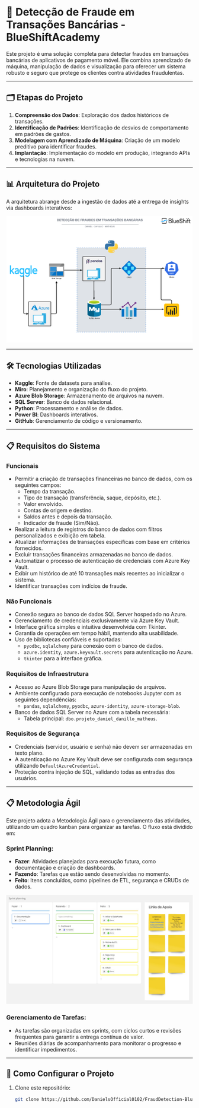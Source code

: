 # 🚨 Detecção de Fraude em Transações Bancárias - BlueShiftAcademy

Este projeto é uma solução completa para detectar fraudes em transações bancárias de aplicativos de pagamento móvel. Ele combina aprendizado de máquina, manipulação de dados e visualização para oferecer um sistema robusto e seguro que protege os clientes contra atividades fraudulentas.

---

## 🗂️ **Etapas do Projeto**

1. **Compreensão dos Dados**: Exploração dos dados históricos de transações.
2. **Identificação de Padrões**: Identificação de desvios de comportamento em padrões de gastos.
3. **Modelagem com Aprendizado de Máquina**: Criação de um modelo preditivo para identificar fraudes.
4. **Implantação**: Implementação do modelo em produção, integrando APIs e tecnologias na nuvem.

---

## 📊 **Arquitetura do Projeto**

A arquitetura abrange desde a ingestão de dados até a entrega de insights via dashboards interativos:

![Arquitetura do Projeto](Imagens/arquitetura_projeto.png)

---

## 🛠️ **Tecnologias Utilizadas**

- **Kaggle**: Fonte de datasets para análise.
- **Miro**: Planejamento e organização do fluxo do projeto.
- **Azure Blob Storage**: Armazenamento de arquivos na nuvem.
- **SQL Server**: Banco de dados relacional.
- **Python**: Processamento e análise de dados.
- **Power BI**: Dashboards interativos.
- **GitHub**: Gerenciamento de código e versionamento.

---

## 📋 **Requisitos do Sistema**

### **Funcionais**
- Permitir a criação de transações financeiras no banco de dados, com os seguintes campos:
  - Tempo da transação.
  - Tipo de transação (transferência, saque, depósito, etc.).
  - Valor envolvido.
  - Contas de origem e destino.
  - Saldos antes e depois da transação.
  - Indicador de fraude (Sim/Não).
- Realizar a leitura de registros do banco de dados com filtros personalizados e exibição em tabela.
- Atualizar informações de transações específicas com base em critérios fornecidos.
- Excluir transações financeiras armazenadas no banco de dados.
- Automatizar o processo de autenticação de credenciais com Azure Key Vault.
- Exibir um histórico de até 10 transações mais recentes ao inicializar o sistema.
- Identificar transações com indícios de fraude.

### **Não Funcionais**
- Conexão segura ao banco de dados SQL Server hospedado no Azure.
- Gerenciamento de credenciais exclusivamente via Azure Key Vault.
- Interface gráfica simples e intuitiva desenvolvida com Tkinter.
- Garantia de operações em tempo hábil, mantendo alta usabilidade.
- Uso de bibliotecas confiáveis e suportadas:
  - `pyodbc`, `sqlalchemy` para conexão com o banco de dados.
  - `azure.identity`, `azure.keyvault.secrets` para autenticação no Azure.
  - `tkinter` para a interface gráfica.

### **Requisitos de Infraestrutura**
- Acesso ao Azure Blob Storage para manipulação de arquivos.
- Ambiente configurado para execução de notebooks Jupyter com as seguintes dependências:
  - `pandas`, `sqlalchemy`, `pyodbc`, `azure-identity`, `azure-storage-blob`.
- Banco de dados SQL Server no Azure com a tabela necessária:
  - Tabela principal: `dbo.projeto_daniel_danillo_matheus`.

### **Requisitos de Segurança**
- Credenciais (servidor, usuário e senha) não devem ser armazenadas em texto plano.
- A autenticação no Azure Key Vault deve ser configurada com segurança utilizando `DefaultAzureCredential`.
- Proteção contra injeção de SQL, validando todas as entradas dos usuários.

---

## 📋 **Metodologia Ágil**

Este projeto adota a Metodologia Ágil para o gerenciamento das atividades, utilizando um quadro kanban para organizar as tarefas. O fluxo está dividido em:

### Sprint Planning:
- **Fazer**: Atividades planejadas para execução futura, como documentação e criação de dashboards.
- **Fazendo**: Tarefas que estão sendo desenvolvidas no momento.
- **Feito**: Itens concluídos, como pipelines de ETL, segurança e CRUDs de dados.

![Planejamento Ágil](Imagens/Planejamento.jpg)

### Gerenciamento de Tarefas:
- As tarefas são organizadas em sprints, com ciclos curtos e revisões frequentes para garantir a entrega contínua de valor.
- Reuniões diárias de acompanhamento para monitorar o progresso e identificar impedimentos.

---

## 🚀 **Como Configurar o Projeto**

1. Clone este repositório:
   ```bash
   git clone https://github.com/DanielsOfficial0102/FraudDetection-BlueShiftAcademy.git
